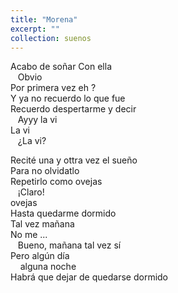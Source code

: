 ```yaml
---
title: "Morena"
excerpt: ""
collection: suenos
---
```


<p>
Acabo de soñar Con ella <br>
&nbsp;&nbsp;&nbsp;Obvio<br>
Por primera vez eh ? <br>
Y ya no recuerdo lo que fue<br>
Recuerdo despertarme y decir<br>
&nbsp;&nbsp;&nbsp;Ayyy la vi<br>
La vi<br>
&nbsp;&nbsp;&nbsp;¿La vi?<br>
  </p>
<p>
Recité una y ottra vez el sueño <br>
Para no olvidatlo<br>
Repetirlo como ovejas<br>
&nbsp;&nbsp;&nbsp;¡Claro!<br>
ovejas<br>
  Hasta quedarme dormido <br>
Tal vez mañana <br>
No me ...<br>
&nbsp;&nbsp;&nbsp;Bueno, mañana tal vez sí<br>
Pero algún día <br>
&nbsp;&nbsp;&nbsp;  alguna noche<br>
Habrá que dejar de quedarse dormido <br>
</p>
